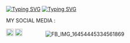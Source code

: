 
[![Typing SVG](https://readme-typing-svg.herokuapp.com?lines=Welcome+To+Github+Niammi+EKSDI)](https://git.io/typing-svg)
[![Typing SVG](https://readme-typing-svg.herokuapp.com?lines=Terimakasih+Sudah+Mampir)](https://git.io/typing-svg)

<!---
WhoNiammi/WhoNiammi is a ✨ special ✨ repository because its `README.md` (this file) appears on your GitHub profile.
You can click the Preview link to take a look at your changes.
--->
MY SOCIAL MEDIA :

<a href="https://Instagram.com/onlyniammi_"><img src="https://disk.mediaindonesia.com/thumbs/1800x1200/news/2020/03/1e2c29c543e1c21f54846e7f3eae7c7e.jpg" alt="alt text" width="20" height="20"></a> 
<a href="https://www.facebook.com/NIAMMIXD."><img src="https://upload.wikimedia.org/wikipedia/commons/5/51/Facebook_f_logo_%282019%29.svg" alt="alt text" width="20" height="20"></a> 
&nbsp;&nbsp;     &nbsp;&nbsp;    &nbsp;&nbsp;   &nbsp;&nbsp;   &nbsp;&nbsp;
![FB_IMG_16454445334561869](https://user-images.githubusercontent.com/95429798/156431943-650b99e3-8fe6-43d1-8be6-e02d727efd27.jpg)

